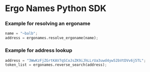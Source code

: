 # Ergo Names Python SDK

### Example for resolving an ergoname

```python
name = "~balb";
address = ergonames.resolve_ergoname(name);
```

### Example for address lookup

```python
address = "3WwKzFjZGrtKAV7qSCoJsZK9iJhLLrUa3uwd4yw52bVtDVv6j5TL";
token_list = ergonames.reverse_search(address);
```
